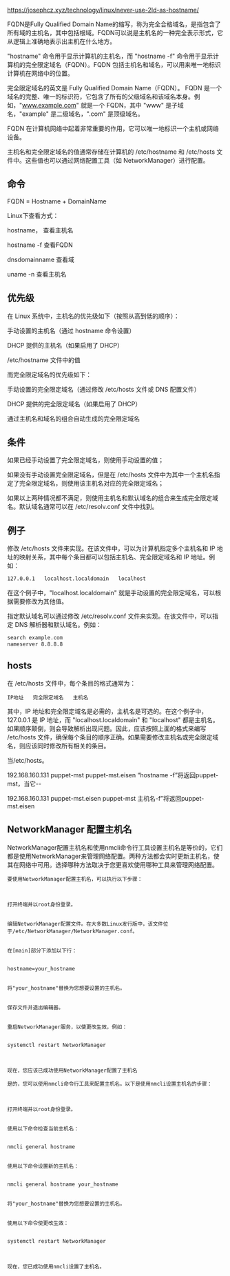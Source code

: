 https://josephcz.xyz/technology/linux/never-use-2ld-as-hostname/

FQDN是Fully Qualified Domain Name的缩写，称为完全合格域名，是指包含了所有域的主机名，其中包括根域。FQDN可以说是主机名的一种完全表示形式，它从逻辑上准确地表示出主机在什么地方。


"hostname" 命令用于显示计算机的主机名，而 "hostname -f" 命令用于显示计算机的完全限定域名（FQDN）。FQDN 包括主机名和域名，可以用来唯一地标识计算机在网络中的位置。

完全限定域名的英文是 Fully Qualified Domain Name（FQDN）。
FQDN 是一个域名的完整、唯一的标识符，它包含了所有的父级域名和该域名本身。例如，"www.example.com" 就是一个 FQDN，其中 "www" 是子域名，"example" 是二级域名，".com" 是顶级域名。

FQDN 在计算机网络中起着非常重要的作用，它可以唯一地标识一个主机或网络设备。

主机名和完全限定域名的值通常存储在计算机的 /etc/hostname 和 /etc/hosts 文件中。这些值也可以通过网络配置工具（如 NetworkManager）进行配置。


## 命令
FQDN = Hostname + DomainName

Linux下查看方式：

hostname， 查看主机名

hostname -f 查看FQDN

dnsdomainname 查看域

uname -n 查看主机名


## 优先级
在 Linux 系统中，主机名的优先级如下（按照从高到低的顺序）：



手动设置的主机名（通过 hostname 命令设置）

DHCP 提供的主机名（如果启用了 DHCP）

/etc/hostname 文件中的值


而完全限定域名的优先级如下：



手动设置的完全限定域名（通过修改 /etc/hosts 文件或 DNS 配置文件）

DHCP 提供的完全限定域名（如果启用了 DHCP）

通过主机名和域名的组合自动生成的完全限定域名

## 条件
如果已经手动设置了完全限定域名，则使用手动设置的值；

如果没有手动设置完全限定域名，但是在 /etc/hosts 文件中为其中一个主机名指定了完全限定域名，则使用该主机名对应的完全限定域名；

如果以上两种情况都不满足，则使用主机名和默认域名的组合来生成完全限定域名。默认域名通常可以在 /etc/resolv.conf 文件中找到。  





## 例子
修改 /etc/hosts 文件来实现。在该文件中，可以为计算机指定多个主机名和 IP 地址的映射关系，其中每个条目都可以包括主机名、完全限定域名和 IP 地址。例如：

```bash
127.0.0.1   localhost.localdomain   localhost
```
在这个例子中，"localhost.localdomain" 就是手动设置的完全限定域名，可以根据需要修改为其他值。


指定默认域名可以通过修改 /etc/resolv.conf 文件来实现。在该文件中，可以指定 DNS 解析器和默认域名。例如：

```bash
search example.com
nameserver 8.8.8.8
```


## hosts

在 /etc/hosts 文件中，每个条目的格式通常为：
```
IP地址   完全限定域名   主机名
```
其中，IP 地址和完全限定域名是必需的，主机名是可选的。在这个例子中，127.0.0.1 是 IP 地址，而 "localhost.localdomain" 和 "localhost" 都是主机名。如果顺序颠倒，则会导致解析出现问题。因此，应该按照上面的格式来编写 /etc/hosts 文件，确保每个条目的顺序正确。如果需要修改主机名或完全限定域名，则应该同时修改所有相关的条目。



当/etc/hosts。

192.168.160.131 puppet-mst puppet-mst.eisen
“hostname -f”将返回puppet-mst，当它--

192.168.160.131 puppet-mst.eisen puppet-mst
主机名-f”将返回puppet-mst.eisen


## NetworkManager 配置主机名
NetworkManager配置主机名和使用nmcli命令行工具设置主机名是等价的，它们都是使用NetworkManager来管理网络配置。两种方法都会实时更新主机名，使其在网络中可用。选择哪种方法取决于您更喜欢使用哪种工具来管理网络配置。
```
要使用NetworkManager配置主机名，可以执行以下步骤：



打开终端并以root身份登录。


编辑NetworkManager配置文件。在大多数Linux发行版中，该文件位于/etc/NetworkManager/NetworkManager.conf。


在[main]部分下添加以下行：


hostname=your_hostname


将"your_hostname"替换为您想要设置的主机名。


保存文件并退出编辑器。


重启NetworkManager服务，以使更改生效，例如：


systemctl restart NetworkManager



现在，您应该已成功使用NetworkManager配置了主机名
```


```
是的，您可以使用nmcli命令行工具来配置主机名。以下是使用nmcli设置主机名的步骤：



打开终端并以root身份登录。


使用以下命令检查当前主机名：


nmcli general hostname


使用以下命令设置新的主机名：


nmcli general hostname your_hostname


将"your_hostname"替换为您想要设置的主机名。


使用以下命令使更改生效：


systemctl restart NetworkManager



现在，您已成功使用nmcli设置了主机名。
```